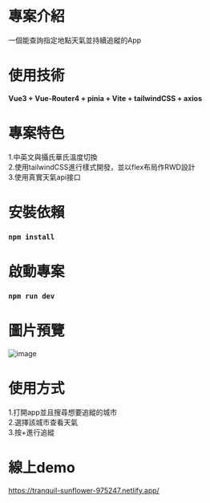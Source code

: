 # 專案介紹
一個能查詢指定地點天氣並持續追縱的App
# 使用技術
**Vue3 + Vue-Router4 + pinia + Vite + tailwindCSS + axios** 
# 專案特色
1.中英文與攝氏華氏溫度切換  
2.使用tailwindCSS進行樣式開發，並以flex布局作RWD設計  
3.使用真實天氣api接口  
# 安裝依賴
### `npm install`
# 啟動專案
### `npm run dev`
# 圖片預覽
![image](https://github.com/user-attachments/assets/23cd6145-a841-47ac-a0bd-7a806a27434b)

# 使用方式
1.打開app並且搜尋想要追縱的城市  
2.選擇該城市查看天氣  
3.按+進行追縱
# 線上demo
https://tranquil-sunflower-975247.netlify.app/


